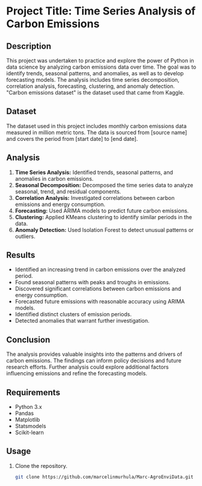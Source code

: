 # Project Title: Time Series Analysis of Carbon Emissions

## Description
This project was undertaken to practice and explore the power of Python in data science by analyzing carbon emissions data over time. The goal was to identify trends, seasonal patterns, and anomalies, as well as to develop forecasting models. The analysis includes time series decomposition, correlation analysis, forecasting, clustering, and anomaly detection. "Carbon emissions dataset" is the dataset used that came from Kaggle.

## Dataset
The dataset used in this project includes monthly carbon emissions data measured in million metric tons. The data is sourced from [source name] and covers the period from [start date] to [end date]. 

## Analysis
1. **Time Series Analysis:** Identified trends, seasonal patterns, and anomalies in carbon emissions.
2. **Seasonal Decomposition:** Decomposed the time series data to analyze seasonal, trend, and residual components.
3. **Correlation Analysis:** Investigated correlations between carbon emissions and energy consumption.
4. **Forecasting:** Used ARIMA models to predict future carbon emissions.
5. **Clustering:** Applied KMeans clustering to identify similar periods in the data.
6. **Anomaly Detection:** Used Isolation Forest to detect unusual patterns or outliers.

## Results
- Identified an increasing trend in carbon emissions over the analyzed period.
- Found seasonal patterns with peaks and troughs in emissions.
- Discovered significant correlations between carbon emissions and energy consumption.
- Forecasted future emissions with reasonable accuracy using ARIMA models.
- Identified distinct clusters of emission periods.
- Detected anomalies that warrant further investigation.

## Conclusion
The analysis provides valuable insights into the patterns and drivers of carbon emissions. The findings can inform policy decisions and future research efforts. Further analysis could explore additional factors influencing emissions and refine the forecasting models.

## Requirements
- Python 3.x
- Pandas
- Matplotlib
- Statsmodels
- Scikit-learn

## Usage
1. Clone the repository.
   ```bash
   git clone https://github.com/marcelinmurhula/Marc-AgroEnviData.git
